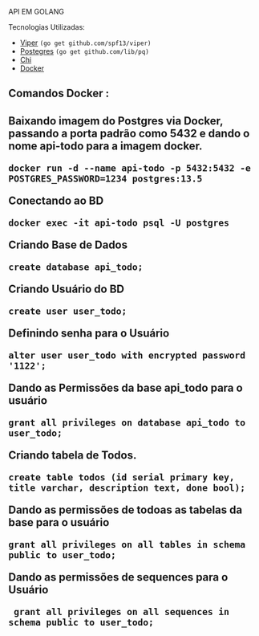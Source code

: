 API EM GOLANG 

Tecnologias Utilizadas:

* [Viper](http://github.com/spf13/viper)  ```(go get github.com/spf13/viper)```
* [Postegres](http://github.com/lib/pq)  ``` (go get github.com/lib/pq) ```
* [Chi]()
* [Docker](https://www.docker.com/)

<h2>Comandos Docker :<h2>

Baixando imagem do Postgres via Docker, passando a porta padrão como 5432 e dando o nome api-todo para a imagem docker.
``` console
docker run -d --name api-todo -p 5432:5432 -e POSTGRES_PASSWORD=1234 postgres:13.5
```
Conectando ao BD
``` console
docker exec -it api-todo psql -U postgres
```
Criando Base de Dados
``` console
create database api_todo;
```
Criando Usuário do BD
``` console
create user user_todo; 
```
Definindo senha para o Usuário
``` console
alter user user_todo with encrypted password '1122';
```
Dando as Permissões da base api_todo para o usuário
``` console
grant all privileges on database api_todo to user_todo;
```
Criando tabela de Todos.
``` console
create table todos (id serial primary key, title varchar, description text, done bool);
```
Dando as permissões de todoas as tabelas da base para o usuário
``` console
grant all privileges on all tables in schema public to user_todo;
```
Dando as permissões de sequences para o Usuário
``` console
 grant all privileges on all sequences in schema public to user_todo;
```

